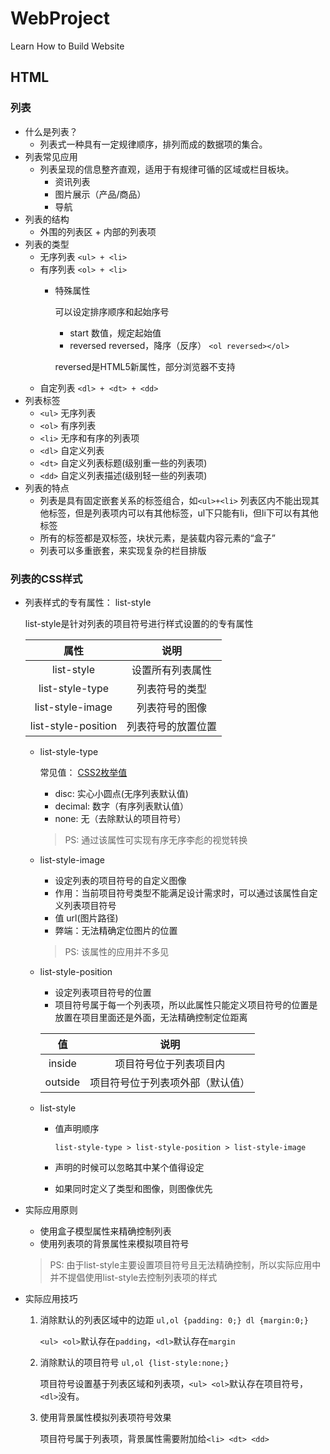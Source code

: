 # WebProject
Learn How to Build Website 

## HTML

### 列表
- 什么是列表？
    - 列表式一种具有一定规律顺序，排列而成的数据项的集合。
- 列表常见应用
    - 列表呈现的信息整齐直观，适用于有规律可循的区域或栏目板块。
        - 资讯列表
        - 图片展示（产品/商品）
        - 导航
- 列表的结构
    - 外围的列表区 + 内部的列表项
- 列表的类型
    - 无序列表 `<ul> + <li>`
    - 有序列表 `<ol> + <li>`
        - 特殊属性
            
            可以设定排序顺序和起始序号

            - start 数值，规定起始值
            - reversed reversed，降序（反序） `<ol reversed></ol>`

            reversed是HTML5新属性，部分浏览器不支持
    - 自定列表 `<dl> + <dt> + <dd>`
- 列表标签
    - `<ul>` 无序列表
    - `<ol>` 有序列表
    - `<li>` 无序和有序的列表项
    - `<dl>` 自定义列表
    - `<dt>` 自定义列表标题(级别重一些的列表项)
    - `<dd>` 自定义列表描述(级别轻一些的列表项)
- 列表的特点
    - 列表是具有固定嵌套关系的标签组合，如`<ul>+<li>` 列表区内不能出现其他标签，但是列表项内可以有其他标签，ul下只能有li，但li下可以有其他标签
    - 所有的标签都是双标签，块状元素，是装载内容元素的“盒子”
    - 列表可以多重嵌套，来实现复杂的栏目排版

### 列表的CSS样式
- 列表样式的专有属性： list-style
    
    list-style是针对列表的项目符号进行样式设置的的专有属性

    |属性| 说明 |
    |:--:|:--:|
    |list-style|设置所有列表属性|
    |list-style-type|列表符号的类型|
    |list-style-image|列表符号的图像|
    |list-style-position|列表符号的放置位置|

    - list-style-type

        常见值： <a href='http://www.w3school.com.cn/cssref/pr_list-style-type.asp'>CSS2枚举值</a>

        - disc: 实心小圆点(无序列表默认值)
        - decimal: 数字（有序列表默认值）
        - none: 无（去除默认的项目符号）
        
        > PS: 通过该属性可实现有序无序李彪的视觉转换

    - list-style-image
        - 设定列表的项目符号的自定义图像
        - 作用：当前项目符号类型不能满足设计需求时，可以通过该属性自定义列表项目符号
        - 值 url(图片路径)
        - 弊端：无法精确定位图片的位置
        
        > PS: 该属性的应用并不多见

    - list-style-position
        - 设定列表项目符号的位置
        - 项目符号属于每一个列表项，所以此属性只能定义项目符号的位置是放置在项目里面还是外面，无法精确控制定位距离
        
        |值|说明|
        |:--:|:--:|
        |inside|项目符号位于列表项目内|
        |outside|项目符号位于列表项外部（默认值）|
    
    - list-style
        - 值声明顺序
        
            `list-style-type > list-style-position > list-style-image`
        - 声明的时候可以忽略其中某个值得设定
        - 如果同时定义了类型和图像，则图像优先
- 实际应用原则
    - 使用盒子模型属性来精确控制列表
    - 使用列表项的背景属性来模拟项目符号
    > PS: 由于list-style主要设置项目符号且无法精确控制，所以实际应用中并不提倡使用list-style去控制列表项的样式
- 实际应用技巧
    1. 消除默认的列表区域中的边距 `ul,ol {padding: 0;} dl {margin:0;}`

        `<ul> <ol>`默认存在`padding`，`<dl>`默认存在`margin`
    2. 消除默认的项目符号 `ul,ol {list-style:none;}`

        项目符号设置基于列表区域和列表项，`<ul> <ol>`默认存在项目符号，`<dl>`没有。
    3. 使用背景属性模拟列表项符号效果

        项目符号属于列表项，背景属性需要附加给`<li> <dt> <dd>`
    